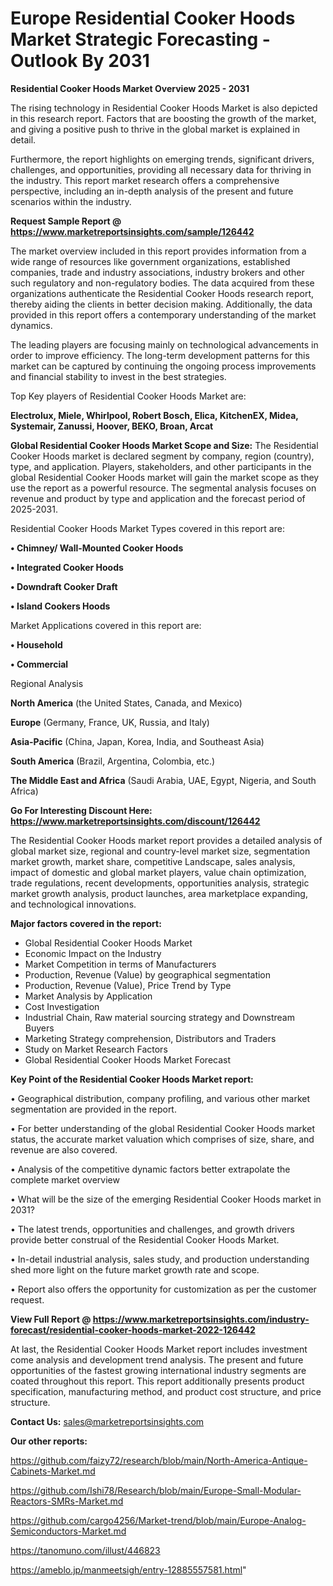 # Europe Residential Cooker Hoods Market Strategic Forecasting - Outlook By 2031

<Strong> Residential Cooker Hoods Market Overview 2025 - 2031</strong>

The rising technology in Residential Cooker Hoods Market is also depicted in this research report. Factors that are boosting the growth of the market, and giving a positive push to thrive in the global market is explained in detail.

Furthermore, the report highlights on emerging trends, significant drivers, challenges, and opportunities, providing all necessary data for thriving in the industry. This report market research offers a comprehensive perspective, including an in-depth analysis of the present and future scenarios within the industry.

<strong>Request Sample Report @ <a href=https://www.marketreportsinsights.com/sample/126442>https://www.marketreportsinsights.com/sample/126442</a></strong>

The market overview included in this report provides information from a wide range of resources like government organizations, established companies, trade and industry associations, industry brokers and other such regulatory and non-regulatory bodies. The data acquired from these organizations authenticate the Residential Cooker Hoods research report, thereby aiding the clients in better decision making. Additionally, the data provided in this report offers a contemporary understanding of the market dynamics.

The leading players are focusing mainly on technological advancements in order to improve efficiency. The long-term development patterns for this market can be captured by continuing the ongoing process improvements and financial stability to invest in the best strategies.

Top Key players of Residential Cooker Hoods Market are:

<strong>Electrolux, Miele, Whirlpool, Robert Bosch, Elica, KitchenEX, Midea, Systemair, Zanussi, Hoover, BEKO, Broan, Arcat</strong>

<strong><b>Global Residential Cooker Hoods Market Scope and Size:</b></strong>
The Residential Cooker Hoods market is declared segment by company, region (country), type, and application. Players, stakeholders, and other participants in the global Residential Cooker Hoods market will gain the market scope as they use the report as a powerful resource. The segmental analysis focuses on revenue and product by type and application and the forecast period of 2025-2031.

Residential Cooker Hoods Market Types covered in this report are:

<strong>• Chimney/ Wall-Mounted Cooker Hoods

• Integrated Cooker Hoods

• Downdraft Cooker Draft

• Island Cookers Hoods</strong>

Market Applications covered in this report are:

<strong>• Household

• Commercial</strong> 

Regional Analysis

<strong>North America</strong> (the United States, Canada, and Mexico)

<strong>Europe</strong> (Germany, France, UK, Russia, and Italy)

<strong>Asia-Pacific</strong> (China, Japan, Korea, India, and Southeast Asia)

<strong>South America</strong> (Brazil, Argentina, Colombia, etc.)

<strong>The Middle East and Africa</strong> (Saudi Arabia, UAE, Egypt, Nigeria, and South Africa)

<strong>Go For Interesting Discount Here: <a href=https://www.marketreportsinsights.com/discount/126442>https://www.marketreportsinsights.com/discount/126442</a></strong>

The Residential Cooker Hoods market report provides a detailed analysis of global market size, regional and country-level market size, segmentation market growth, market share, competitive Landscape, sales analysis, impact of domestic and global market players, value chain optimization, trade regulations, recent developments, opportunities analysis, strategic market growth analysis, product launches, area marketplace expanding, and technological innovations.

<strong><b>Major factors covered in the report:</b></strong>
<ul>
  <li>Global Residential Cooker Hoods Market </li>
  <li>Economic Impact on the Industry</li>
  <li>Market Competition in terms of Manufacturers</li>
  <li>Production, Revenue (Value) by geographical segmentation</li>
  <li>Production, Revenue (Value), Price Trend by Type</li>
  <li>Market Analysis by Application</li>
  <li>Cost Investigation</li>
  <li>Industrial Chain, Raw material sourcing strategy and Downstream Buyers</li>
  <li>Marketing Strategy comprehension, Distributors and Traders</li>
  <li>Study on Market Research Factors</li>
  <li>Global Residential Cooker Hoods Market Forecast</li>
</ul>

<strong><b>Key Point of the Residential Cooker Hoods Market report:</b></strong>

• Geographical distribution, company profiling, and various other market segmentation are provided in the report.

• For better understanding of the global Residential Cooker Hoods market status, the accurate market valuation which comprises of size, share, and revenue are also covered.

• Analysis of the competitive dynamic factors better extrapolate the complete market overview

• What will be the size of the emerging Residential Cooker Hoods market in 2031?

• The latest trends, opportunities and challenges, and growth drivers provide better construal of the Residential Cooker Hoods Market.

• In-detail industrial analysis, sales study, and production understanding shed more light on the future market growth rate and scope.

• Report also offers the opportunity for customization as per the customer request.

<strong><b>View Full Report @ <a href=https://www.marketreportsinsights.com/industry-forecast/residential-cooker-hoods-market-2022-126442>https://www.marketreportsinsights.com/industry-forecast/residential-cooker-hoods-market-2022-126442</a></b></strong>


At last, the Residential Cooker Hoods Market report includes investment come analysis and development trend analysis. The present and future opportunities of the fastest growing international industry segments are coated throughout this report. This report additionally presents product specification, manufacturing method, and product cost structure, and price structure.

<strong>Contact Us:</strong>
sales@marketreportsinsights.com

<strong>Our other reports:</strong>

<a href=https://github.com/faizy72/research/blob/main/North-America-Antique-Cabinets-Market.md>https://github.com/faizy72/research/blob/main/North-America-Antique-Cabinets-Market.md</a>

<a href=https://github.com/Ishi78/Research/blob/main/Europe-Small-Modular-Reactors-SMRs-Market.md>https://github.com/Ishi78/Research/blob/main/Europe-Small-Modular-Reactors-SMRs-Market.md</a>

<a href=https://github.com/cargo4256/Market-trend/blob/main/Europe-Analog-Semiconductors-Market.md>https://github.com/cargo4256/Market-trend/blob/main/Europe-Analog-Semiconductors-Market.md</a>

<a href=https://tanomuno.com/illust/446823>https://tanomuno.com/illust/446823</a>

<a href=https://ameblo.jp/manmeetsigh/entry-12885557581.html>https://ameblo.jp/manmeetsigh/entry-12885557581.html</a>"
